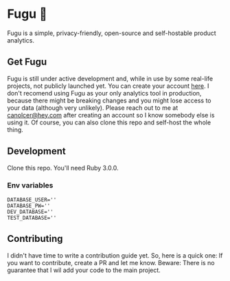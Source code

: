 # Fugu 🐡

Fugu is a simple, privacy-friendly, open-source and self-hostable product analytics.


## Get Fugu
Fugu is still under active development and, while in use by some real-life projects, not publicly launched yet. You can create your account [here](https://app.fugu.lol). I don't recomend using Fugu as your only analytics tool in production, because there might be breaking changes and you might lose access to your data (although very unlikely). Please reach out to me at canolcer@hey.com after creating an account so I know somebody else is using it. Of course, you can also clone this repo and self-host the whole thing.

## Development
Clone this repo. You'll need Ruby 3.0.0.

### Env variables
```
DATABASE_USER=''
DATABASE_PW=''
DEV_DATABASE=''
TEST_DATABASE=''

```

## Contributing
I didn't have time to write a contribution guide yet. So, here is a quick one: If you want to contribute, create a PR and let me know. Beware: There is no guarantee that I wil add your code to the main project.

